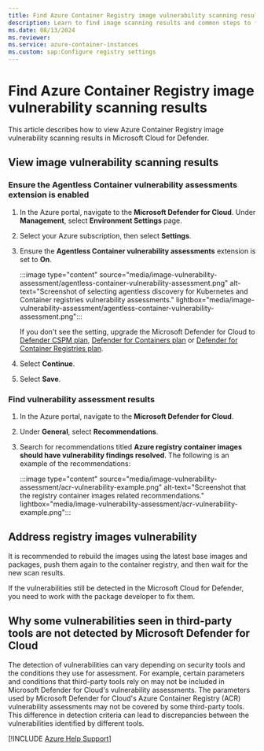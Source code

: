 ```yaml
---
title: Find Azure Container Registry image vulnerability scanning results and in Microsoft Defender for Cloud 
description: Learn to find image scanning results and common steps to fix vulnerability in Microsoft Defender for Containers 
ms.date: 08/13/2024
ms.reviewer: 
ms.service: azure-container-instances
ms.custom: sap:Configure registry settings
---
```

# Find Azure Container Registry image vulnerability scanning results

This article describes how to view Azure Container Registry image vulnerability scanning results in Microsoft Cloud for Defender.

## View image vulnerability scanning results

### Ensure the Agentless Container vulnerability assessments extension is enabled

1. In the Azure portal, navigate to the **Microsoft Defender for Cloud**. Under **Management**, select **Environment Settings** page.
1. Select your Azure subscription, then select **Settings**.
1. Ensure the **Agentless Container vulnerability assessments** extension is set to **On**.

      :::image type="content" source="media/image-vulnerability-assessment/agentless-container-vulnerability-assessment.png" alt-text="Screenshot of selecting agentless discovery for Kubernetes and Container registries vulnerability assessments." lightbox="media/image-vulnerability-assessment/agentless-container-vulnerability-assessment.png":::

     If you don't see the setting, upgrade the Microsoft Defender for Cloud to [Defender CSPM plan](/azure/defender-for-cloud/tutorial-enable-cspm-plan), [Defender for Containers plan](/azure/defender-for-cloud/tutorial-enable-containers-azure) or [Defender for Container Registries plan](/azure/defender-for-cloud/defender-for-container-registries-introduction).
1. Select **Continue**.
1. Select **Save**.

### Find vulnerability assessment results

1. In the Azure portal, navigate to the **Microsoft Defender for Cloud**.
1. Under **General**, select **Recommendations**.
1. Search for recommendations titled **Azure registry container images should have vulnerability findings resolved**. The following is an example of the recommendations:

    :::image type="content" source="media/image-vulnerability-assessment/acr-vulnerability-example.png" alt-text="Screenshot that the registry container images related recommendations." lightbox="media/image-vulnerability-assessment/acr-vulnerability-example.png":::

## Address registry images vulnerability

It is recommended to rebuild the images using the latest base images and packages, push them again to the container registry,  and then wait for the new scan results.

If the vulnerabilities still be detected in the Microsoft Cloud for Defender, you need to work with the package developer to fix them.

## Why some vulnerabilities seen in third-party tools are not detected by Microsoft Defender for Cloud

The detection of vulnerabilities can vary depending on security tools and the conditions they use for assessment. For example, certain parameters and conditions that third-party tools rely on may not be included in Microsoft Defender for Cloud's vulnerability assessments. The parameters used by Microsoft Defender for Cloud's Azure Container Registry (ACR) vulnerability assessments may not be covered by some third-party tools. This difference in detection criteria can lead to discrepancies between the vulnerabilities identified by different tools.

[!INCLUDE [Azure Help Support](../../includes/azure-help-support.md)]
